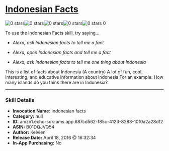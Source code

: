 # [Indonesian Facts](http://alexa.amazon.com/#skills/amzn1.echo-sdk-ams.app.687cd562-f85c-4123-8283-10f0a2a28df2)
![0 stars](../../images/ic_star_border_black_18dp_1x.png)![0 stars](../../images/ic_star_border_black_18dp_1x.png)![0 stars](../../images/ic_star_border_black_18dp_1x.png)![0 stars](../../images/ic_star_border_black_18dp_1x.png)![0 stars](../../images/ic_star_border_black_18dp_1x.png) 0

To use the Indonesian Facts skill, try saying...

* *Alexa, ask Indonesian facts to tell me a fact*

* *Alexa, open Indonesian facts and tell me a fact*

* *Alexa, ask Indonesian facts to tell me one thing about Indonesia*

This is a list of facts about Indonesia (A country)
A lot of fun, cool, interesting, and educative information about Indonesia
For an example:
How many islands do you think there are in Indonesia?

***

### Skill Details

* **Invocation Name:** indonesian facts
* **Category:** null
* **ID:** amzn1.echo-sdk-ams.app.687cd562-f85c-4123-8283-10f0a2a28df2
* **ASIN:** B01DQJVQ54
* **Author:** Kelvien
* **Release Date:** April 18, 2016 @ 16:32:34
* **In-App Purchasing:** No

